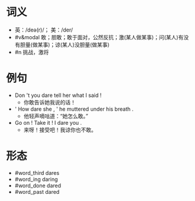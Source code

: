 # 词义
- 英：/deə(r)/； 美：/der/
- #v&modal 敢；胆敢；敢于面对，公然反抗；激(某人做某事)；问(某人)有没有胆量(做某事)；谅(某人)没胆量(做某事)
- #n 挑战，激将
# 例句
- Don 't you dare tell her what I said !
	- 你敢告诉她我说的话！
- ' How dare she , ' he muttered under his breath .
	- 他轻声嘀咕道：“她怎么敢。”
- Go on ! Take it ! I dare you .
	- 来呀！接受吧！我谅你也不敢。
# 形态
- #word_third dares
- #word_ing daring
- #word_done dared
- #word_past dared
